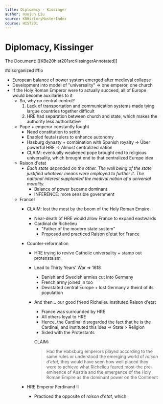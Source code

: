 ```yaml
---
title: Diplomacy - Kissinger
author: Houjun Liu
source: KBHistoryMasterIndex
course: HIST201
---
```


# Diplomacy, Kissinger

The Document: [[KBe20hist201srcKissingerAnnotated]]

#disorganized #flo

* European balance of power system emerged after medieval collapse
* Development into model of "universality" => one emperor, one church
* If the Holy Roman Emperor were to actually succeed, all of Europe would become auxillaries to it 
    * So, why no central control?
        1. Lack of transportation and communication systems made tying largue countries together difficult
        2. HRE had separation between church and state, which makes the authority less authoritative
    * Pope + emperor constantly fought 
        * Need constitution to settle
        * Enabled feutal rulers to enhance autonomy 
        * Hasburg dynasty + combination with Spanish royalty => Über powerful HRE => Almost centralized nation
        * CLAIM: eventually weakened pope brought end to religious universality, which brought end to that centralized Europe idea
    * Raison d'etat
        * _Each state depended on the other. The well being of the state justified whatever means were employed to further it. The national interest supplanted the medival notion of a universal morality._
            * Balance of power became dominant
            * INFERENCE: more sensible government
    * France!
        * CLAIM: lost the most by the boom of the Holy Roman Empire
            * Near-death of HRE would allow France to expand eastwards
            * Cardinal de Richelieu
                * "Father of the modern state system"
                * Proposed and practiced Raison d'etat for France
        * Counter-reformation
            * HRE trying to revive Catholic universality + stamp out protenstaism
            * Lead to Thirty Years' War => 1618
                * Danish and Swedish armies cut into Germany
                * French army joined in too
                * Devistated central Europe + lost Germany a theird of its population
            * And then… our good friend Richelieu instituted Raison d'etat
                * France was surrounded by HRE
                * All others loyal to HRE  
                * Hence, the Cardinal disregarded the fact that he is the Cardinal, and instituted this idea => State > Religion
                * Sided with the Protestants 
                
                CLAIM: 
                
              > Had the Habsburg emperors played according to the same rules or understood the emerging world of _raison d'etat,_ they would have seen how well placed they were to achieve what Richelieu feared most-the pre-eminence of Austria and the emergence of the Holy Roman Empire as the dominant power on the Continent 
              
      * HRE Emperor Ferdinand II
          * Practiced the opposite of *raison d'etat*, which